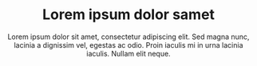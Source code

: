---
layout: solution
permalink: /enterprise-solutions/
#hero
hero_bg: solution_bg.jpg
title: Lorem ipsum dolor samet
subtitle: Lorem ipsum dolor sit amet, consectetur adipiscing elit. Sed magna nunc, lacinia a dignissim vel, egestas ac odio. Proin iaculis mi in urna lacinia iaculis. Nullam elit neque. 
quote: Lorem ipsum dolor sit amet, consectetur adipiscing elit. Sed magna nunc, lacinia a dignissim vel.

work: 
    - title: Digital Signage
      p: Lorem ipsum dolor sit amet, consectetur adipiscing elit. Sed magna nunc, lacinia a dignissim vel, egestas ac odio. Proin iaculis mi in urna lacinia iaculis. Nullam elit neque. 
      p_under: Suspendisse vitae ex ut ligula aliquam egestas sit amet quis ipsum. Nam nunc nisi, ultrices in aliquet vitae, tincidunt at enim. Etiam eu interdum velit. Proin eleifend a nulla quis vehicula. Nullam eget justo sem. Quisque id risus ex. In hac habitasse platea dictumst. Pellentesque nulla orci, tristique quis nisi non, tincidunt accumsan nunc. Lorem ipsum dolor sit amet, consectetur adipiscing elit. Fusce placerat molestie justo nec scelerisque. Donec aliquet augue sem, non ultrices felis pulvinar in. Donec ut urna tempus, aliquet felis eu, posuere purus. Pellentesque tincidunt porttitor tortor eu porttitor.
      image: workbook_2.png
    - title: Digital Signage
      p: Lorem ipsum dolor sit amet, consectetur adipiscing elit. Sed magna nunc, lacinia a dignissim vel, egestas ac odio. Proin iaculis mi in urna lacinia iaculis. Nullam elit neque. 
      p_under: 
      image: workbook_1.png
    - title: Digital Signage
      p: Lorem ipsum dolor sit amet, consectetur adipiscing elit. Sed magna nunc, lacinia a dignissim vel, egestas ac odio. Proin iaculis mi in urna lacinia iaculis. Nullam elit neque. 
      p_under: Suspendisse vitae ex ut ligula aliquam egestas sit amet quis ipsum. Nam nunc nisi, ultrices in aliquet vitae, tincidunt at enim. Etiam eu interdum velit. Proin eleifend a nulla quis vehicula. Nullam eget justo sem. Quisque id risus ex. In hac habitasse platea dictumst. Pellentesque nulla orci, tristique quis nisi non, tincidunt accumsan nunc. Lorem ipsum dolor sit amet, consectetur adipiscing elit. Fusce placerat molestie justo nec scelerisque. Donec aliquet augue sem, non ultrices felis pulvinar in. Donec ut urna tempus, aliquet felis eu, posuere purus. Pellentesque tincidunt porttitor tortor eu porttitor.
      image: workbook_2.png
    - title: Digital Signage
      p: Lorem ipsum dolor sit amet, consectetur adipiscing elit. Sed magna nunc, lacinia a dignissim vel, egestas ac odio. Proin iaculis mi in urna lacinia iaculis. Nullam elit neque. 
      p_under: 
      image: workbook_1.png
---